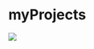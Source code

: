 # myProjects

<img src="https://media4.giphy.com/media/zDThwiOVieT2YanUlu/giphy.gif?cid=790b76114939af4b049c10e96aea9ed477c9b47e19d18479&rid=giphy.gif"/>
